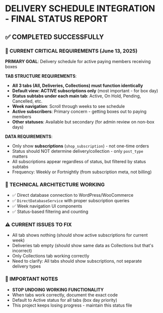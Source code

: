 # DELIVERY SCHEDULE INTEGRATION - FINAL STATUS REPORT

## ✅ COMPLETED SUCCESSFULLY

### 🎯 **CURRENT CRITICAL REQUIREMENTS (June 13, 2025)**

**PRIMARY GOAL**: Delivery schedule for active paying members receiving boxes

**TAB STRUCTURE REQUIREMENTS**:
- **All 3 tabs (All, Deliveries, Collections) must function identically**
- **Default view: ACTIVE subscriptions only** (most important - for box day)
- **Status subtabs under each main tab**: Active, On Hold, Pending, Cancelled, etc.
- **Week navigation**: Scroll through weeks to see schedule
- **Active subscribers**: Primary concern - getting boxes out to paying members
- **Other statuses**: Available but secondary (for admin review on non-box days)

**DATA REQUIREMENTS**:
- Only show **subscriptions** (`shop_subscription`) - not one-time orders
- Status should NOT determine delivery/collection - only `post_type` matters
- All subscriptions appear regardless of status, but filtered by status subtabs
- Frequency: Weekly or Fortnightly (from subscription meta, not billing)

### 🔧 **TECHNICAL ARCHITECTURE WORKING**
- ✅ Direct database connection to WordPress/WooCommerce
- ✅ `DirectDatabaseService` with proper subscription queries
- ✅ Week navigation UI components
- ✅ Status-based filtering and counting

### ⚠️ **CURRENT ISSUES TO FIX**
- All tab shows nothing (should show active subscriptions for current week)
- Deliveries tab empty (should show same data as Collections but that's incorrect)
- Only Collections tab working correctly
- Need to clarify: All tabs should show subscriptions, not separate delivery types

### 📝 **IMPORTANT NOTES**
- **STOP UNDOING WORKING FUNCTIONALITY**
- When tabs work correctly, document the exact code
- Default to Active status for all tabs (box day priority)
- This project keeps losing progress - maintain this status file
